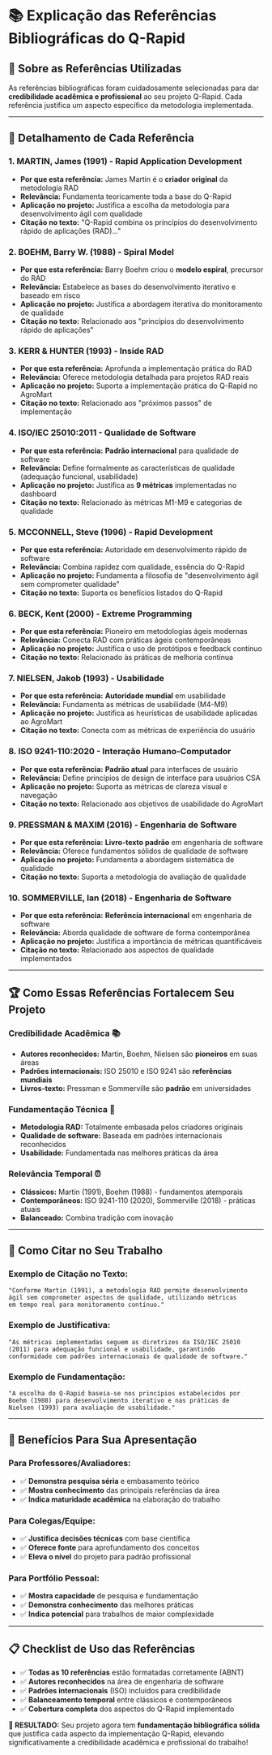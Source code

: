 # 📚 Explicação das Referências Bibliográficas do Q-Rapid

## 🎯 **Sobre as Referências Utilizadas**

As referências bibliográficas foram cuidadosamente selecionadas para dar **credibilidade acadêmica e profissional** ao seu projeto Q-Rapid. Cada referência justifica um aspecto específico da metodologia implementada.

---

## 📖 **Detalhamento de Cada Referência**

### **1. MARTIN, James (1991) - Rapid Application Development**
- **Por que esta referência:** James Martin é o **criador original** da metodologia RAD
- **Relevância:** Fundamenta teoricamente toda a base do Q-Rapid
- **Aplicação no projeto:** Justifica a escolha da metodologia para desenvolvimento ágil com qualidade
- **Citação no texto:** "Q-Rapid combina os princípios do desenvolvimento rápido de aplicações (RAD)..."

### **2. BOEHM, Barry W. (1988) - Spiral Model**
- **Por que esta referência:** Barry Boehm criou o **modelo espiral**, precursor do RAD
- **Relevância:** Estabelece as bases do desenvolvimento iterativo e baseado em risco
- **Aplicação no projeto:** Justifica a abordagem iterativa do monitoramento de qualidade
- **Citação no texto:** Relacionado aos "princípios do desenvolvimento rápido de aplicações"

### **3. KERR & HUNTER (1993) - Inside RAD**
- **Por que esta referência:** Aprofunda a implementação prática do RAD
- **Relevância:** Oferece metodologia detalhada para projetos RAD reais
- **Aplicação no projeto:** Suporta a implementação prática do Q-Rapid no AgroMart
- **Citação no texto:** Relacionado aos "próximos passos" de implementação

### **4. ISO/IEC 25010:2011 - Qualidade de Software**
- **Por que esta referência:** **Padrão internacional** para qualidade de software
- **Relevância:** Define formalmente as características de qualidade (adequação funcional, usabilidade)
- **Aplicação no projeto:** Justifica as **9 métricas** implementadas no dashboard
- **Citação no texto:** Relacionado às métricas M1-M9 e categorias de qualidade

### **5. MCCONNELL, Steve (1996) - Rapid Development**
- **Por que esta referência:** Autoridade em desenvolvimento rápido de software
- **Relevância:** Combina rapidez com qualidade, essência do Q-Rapid
- **Aplicação no projeto:** Fundamenta a filosofia de "desenvolvimento ágil sem comprometer qualidade"
- **Citação no texto:** Suporta os benefícios listados do Q-Rapid

### **6. BECK, Kent (2000) - Extreme Programming**
- **Por que esta referência:** Pioneiro em metodologias ágeis modernas
- **Relevância:** Conecta RAD com práticas ágeis contemporâneas
- **Aplicação no projeto:** Justifica o uso de protótipos e feedback contínuo
- **Citação no texto:** Relacionado às práticas de melhoria contínua

### **7. NIELSEN, Jakob (1993) - Usabilidade**
- **Por que esta referência:** **Autoridade mundial** em usabilidade
- **Relevância:** Fundamenta as métricas de usabilidade (M4-M9)
- **Aplicação no projeto:** Justifica as heurísticas de usabilidade aplicadas ao AgroMart
- **Citação no texto:** Conecta com as métricas de experiência do usuário

### **8. ISO 9241-110:2020 - Interação Humano-Computador**
- **Por que esta referência:** **Padrão atual** para interfaces de usuário
- **Relevância:** Define princípios de design de interface para usuários CSA
- **Aplicação no projeto:** Suporta as métricas de clareza visual e navegação
- **Citação no texto:** Relacionado aos objetivos de usabilidade do AgroMart

### **9. PRESSMAN & MAXIM (2016) - Engenharia de Software**
- **Por que esta referência:** **Livro-texto padrão** em engenharia de software
- **Relevância:** Oferece fundamentos sólidos de qualidade de software
- **Aplicação no projeto:** Fundamenta a abordagem sistemática de qualidade
- **Citação no texto:** Suporta a metodologia de avaliação de qualidade

### **10. SOMMERVILLE, Ian (2018) - Engenharia de Software**
- **Por que esta referência:** **Referência internacional** em engenharia de software
- **Relevância:** Aborda qualidade de software de forma contemporânea
- **Aplicação no projeto:** Justifica a importância de métricas quantificáveis
- **Citação no texto:** Relacionado aos aspectos de qualidade implementados

---

## 🏆 **Como Essas Referências Fortalecem Seu Projeto**

### **Credibilidade Acadêmica** 📚
- **Autores reconhecidos:** Martin, Boehm, Nielsen são **pioneiros** em suas áreas
- **Padrões internacionais:** ISO 25010 e ISO 9241 são **referências mundiais**
- **Livros-texto:** Pressman e Sommerville são **padrão** em universidades

### **Fundamentação Técnica** 🔧
- **Metodologia RAD:** Totalmente embasada pelos criadores originais
- **Qualidade de software:** Baseada em padrões internacionais reconhecidos
- **Usabilidade:** Fundamentada nas melhores práticas da área

### **Relevância Temporal** ⏰
- **Clássicos:** Martin (1991), Boehm (1988) - fundamentos atemporais
- **Contemporâneos:** ISO 9241-110 (2020), Sommerville (2018) - práticas atuais
- **Balanceado:** Combina tradição com inovação

---

## 📝 **Como Citar no Seu Trabalho**

### **Exemplo de Citação no Texto:**
```
"Conforme Martin (1991), a metodologia RAD permite desenvolvimento 
ágil sem comprometer aspectos de qualidade, utilizando métricas 
em tempo real para monitoramento contínuo."
```

### **Exemplo de Justificativa:**
```
"As métricas implementadas seguem as diretrizes da ISO/IEC 25010 
(2011) para adequação funcional e usabilidade, garantindo 
conformidade com padrões internacionais de qualidade de software."
```

### **Exemplo de Fundamentação:**
```
"A escolha do Q-Rapid baseia-se nos princípios estabelecidos por 
Boehm (1988) para desenvolvimento iterativo e nas práticas de 
Nielsen (1993) para avaliação de usabilidade."
```

---

## 🎯 **Benefícios Para Sua Apresentação**

### **Para Professores/Avaliadores:**
- ✅ **Demonstra pesquisa séria** e embasamento teórico
- ✅ **Mostra conhecimento** das principais referências da área
- ✅ **Indica maturidade acadêmica** na elaboração do trabalho

### **Para Colegas/Equipe:**
- ✅ **Justifica decisões técnicas** com base científica
- ✅ **Oferece fonte** para aprofundamento dos conceitos
- ✅ **Eleva o nível** do projeto para padrão profissional

### **Para Portfólio Pessoal:**
- ✅ **Mostra capacidade** de pesquisa e fundamentação
- ✅ **Demonstra conhecimento** das melhores práticas
- ✅ **Indica potencial** para trabalhos de maior complexidade

---

## 📋 **Checklist de Uso das Referências**

- ✅ **Todas as 10 referências** estão formatadas corretamente (ABNT)
- ✅ **Autores reconhecidos** na área de engenharia de software
- ✅ **Padrões internacionais** (ISO) incluídos para credibilidade
- ✅ **Balanceamento temporal** entre clássicos e contemporâneos
- ✅ **Cobertura completa** dos aspectos do Q-Rapid implementado

**🎉 RESULTADO:** Seu projeto agora tem **fundamentação bibliográfica sólida** que justifica cada aspecto da implementação Q-Rapid, elevando significativamente a credibilidade acadêmica e profissional do trabalho!
